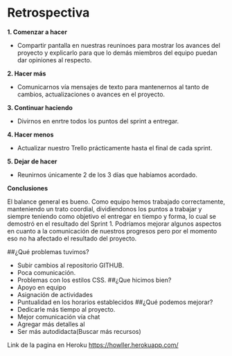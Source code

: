 
# Retrospectiva

**1. Comenzar a hacer**

- Compartir pantalla en nuestras reuninoes para mostrar los avances del proyecto y explicarlo para que lo demás miembros del equipo puedan dar opiniones al respecto.

**2. Hacer más**

- Comunicarnos vía mensajes de texto para mantenernos al tanto de cambios, actualizaciones o avances  en el proyecto.

**3. Continuar haciendo**

- Divirnos en enrtre todos los puntos del sprint a entregar.

**4. Hacer menos**

- Actualizar nuestro Trello prácticamente hasta el final de cada sprint. 

**5. Dejar de hacer**

- Reunirnos únicamente 2 de los 3 días que habíamos acordado. 

**Conclusiones**

El balance general es bueno. Como equipo hemos trabajado correctamente, manteniendo un trato coordial, dividiendonos los puntos a trabajar y siempre teniendo como objetivo el entregar en tiempo y forma, lo cual se demostró en el resultado del Sprint 1. Podríamos mejorar algunos aspectos en cuanto a la comunicación de nuestros progresos pero por el momento eso no ha afectado el resultado del proyecto.


##¿Qué problemas tuvimos?
   - Subir cambios al repositorio GITHUB. 
   - Poca comunicación. 
   - Problemas con los estilos CSS.
##¿Que hicimos bien?
   - Apoyo en equipo 
   - Asignación de actividades
   - Puntualidad en los horarios establecidos
##¿Qué podemos mejorar?
   - Dedicarle más tiempo al proyecto.
   - Mejor comunicación vía chat
   - Agregar más detalles al 
   - Ser más autodidacta(Buscar más recursos)

Link de la pagina en Heroku https://howller.herokuapp.com/

